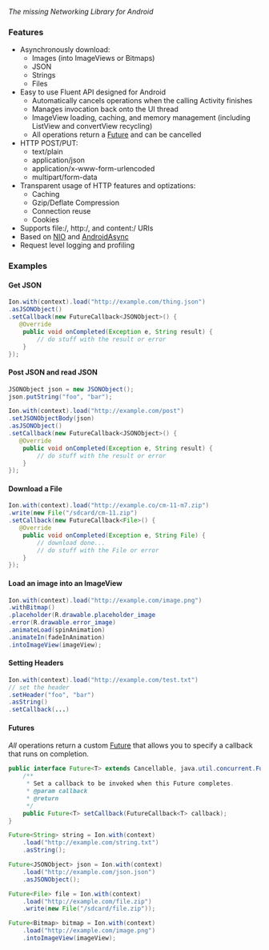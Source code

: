 *The missing Networking Library for Android*

### Features
 * Asynchronously download:
   * Images (into ImageViews or Bitmaps)
   * JSON
   * Strings
   * Files
 * Easy to use Fluent API designed for Android
   * Automatically cancels operations when the calling Activity finishes
   * Manages invocation back onto the UI thread
   * ImageView loading, caching, and memory management (including ListView and convertView recycling)
   * All operations return a [Future](http://developer.android.com/reference/java/util/concurrent/Future.html) and can be cancelled
 * HTTP POST/PUT:
   * text/plain
   * application/json
   * application/x-www-form-urlencoded
   * multipart/form-data
 * Transparent usage of HTTP features and optizations:
   * Caching
   * Gzip/Deflate Compression
   * Connection reuse
   * Cookies
 * Supports file:/, http:/, and content:/ URIs
 * Based on [NIO](http://en.wikipedia.org/wiki/New_I/O) and [AndroidAsync](https://github.com/koush/AndroidAsync)
 * Request level logging and profiling

### Examples

#### Get JSON

```java
Ion.with(context).load("http://example.com/thing.json")
.asJSONObject()
.setCallback(new FutureCallback<JSONObject>() {
   @Override
    public void onCompleted(Exception e, String result) {
        // do stuff with the result or error
    }
});
```

#### Post JSON and read JSON

```java
JSONObject json = new JSONObject();
json.putString("foo", "bar");

Ion.with(context).load("http://example.com/post")
.setJSONObjectBody(json)
.asJSONObject()
.setCallback(new FutureCallback<JSONObject>() {
   @Override
    public void onCompleted(Exception e, String result) {
        // do stuff with the result or error
    }
});
```

#### Download a File

```java
Ion.with(context).load("http://example.co/cm-11-m7.zip")
.write(new File("/sdcard/cm-11.zip")
.setCallback(new FutureCallback<File>() {
   @Override
    public void onCompleted(Exception e, String File) {
        // download done...
        // do stuff with the File or error
    }
});
```

#### Load an image into an ImageView

```java
Ion.with(context).load("http://example.com/image.png")
.withBitmap()
.placeholder(R.drawable.placeholder_image
.error(R.drawable.error_image)
.animateLoad(spinAnimation)
.animateIn(fadeInAnimation)
.intoImageView(imageView);
```

#### Setting Headers

```java
Ion.with(context).load("http://example.com/test.txt")
// set the header
.setHeader("foo", "bar")
.asString()
.setCallback(...)
```

#### Futures
_All_ operations return a custom [Future](http://developer.android.com/reference/java/util/concurrent/Future.html) that allows
you to specify a callback that runs on completion.

```java
public interface Future<T> extends Cancellable, java.util.concurrent.Future<T> {
    /**
     * Set a callback to be invoked when this Future completes.
     * @param callback
     * @return
     */
    public Future<T> setCallback(FutureCallback<T> callback);
}

Future<String> string = Ion.with(context)
    .load("http://example.com/string.txt")
    .asString();

Future<JSONObject> json = Ion.with(context)
    .load("http://example.com/json.json")
    .asJSONObject();

Future<File> file = Ion.with(context)
    .load("http://example.com/file.zip")
    .write(new File("/sdcard/file.zip"));

Future<Bitmap> bitmap = Ion.with(context)
    .load("http://example.com/image.png")
    .intoImageView(imageView);

```